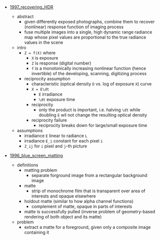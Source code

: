 


+ [1997_recovering_HDR](1997_recovering_high_dynamic_range_radiance_maps_from_photographs.pdf)
    + abstract
        + given differently exposed photographs, combine them to recover (nonlinear) response function of imaging process
        + fuse multiple images into a single, high dynamic range radiance map whose pixel values are proportional to the true radiance values in the scene
    + intro 
        + `Z = f(X)` where 
            + `X` is exposure
            + `Z` is response (digital number)
            + `f` is a monotonically increasing nonlinear function (hence invertible) of the developing, scanning, digitizing process
        + reciprocity assumption 
            + characteristic (optical density `D` vs. log of exposure `X`) curve
            + `X = E\dt`
                + `E` irradiance
                + `\dt` exposure time
            + reciprocity
                + only the product is important, i.e. halving `\dt` while doubling `E` wil not change the resulting optical density
            + reciprocity failure 
                + reciprocity breaks down for large/small exposure time
    + assumptions
        + irradiance `E` linear to radiance `L`
        + irradiance `E_i` constant for each pixel `i`
        + `Z_ij` for `i` pixel and `j`-th picture


+ [1996_blue_screen_matting](1996_blue_screen_matting.pdf)
    + definitions
        + matting problem 
            + separate forground image from a rectangular background image
        + matte
            + strip of monochrome film that is transparent over area of interests and opaque elsewhere
        + holdout matte (similar to how alpha channel functions)
            + complement of matte, opaque in parts of interests
        + matte is successfully pulled (inverse problem of geometry-based rendering of both object and its matte)
    + problem 
        + extract a matte for a foreground, given only a composite image containing it